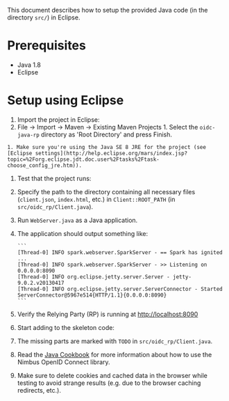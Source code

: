 This document describes how to setup the provided Java code
(in the directory ``src/``) in Eclipse.


# Prerequisites

* Java 1.8
* Eclipse


# Setup using Eclipse

1. Import the project in Eclipse:
  1. File -> Import -> Maven -> Existing Maven Projects
    1. Select the ``oidc-java-rp`` directory as 'Root Directory' and
         press Finish.
         
    1. Make sure you're using the Java SE 8 JRE for the project (see [Eclipse settings](http://help.eclipse.org/mars/index.jsp?topic=%2Forg.eclipse.jdt.doc.user%2Ftasks%2Ftask-choose_config_jre.htm)).  

1. Test that the project runs:
  1. Specify the path to the directory containing all necessary files (``client.json``, ``index.html``, etc.) in ``Client::ROOT_PATH`` (in ``src/oidc_rp/Client.java``).
  1. Run ``WebServer.java`` as a Java application.
  1. The application should output something like:

         ```
         [Thread-0] INFO spark.webserver.SparkServer - == Spark has ignited ...
         [Thread-0] INFO spark.webserver.SparkServer - >> Listening on 0.0.0.0:8090
         [Thread-0] INFO org.eclipse.jetty.server.Server - jetty-9.0.2.v20130417
         [Thread-0] INFO org.eclipse.jetty.server.ServerConnector - Started ServerConnector@5967e514{HTTP/1.1}{0.0.0.0:8090}
         ```

  1. Verify the Relying Party (RP) is running at [http://localhost:8090](http://localhost:8090)

1. Start adding to the skeleton code:
  1. The missing parts are marked with ``TODO`` in
       ``src/oidc_rp/Client.java``.
  1. Read the [Java Cookbook](doc/doc.md) for more information
       about how to use the Nimbus OpenID Connect library.
  1. Make sure to delete cookies and cached data in the browser while
       testing to avoid strange results (e.g. due to the browser caching
       redirects, etc.).
